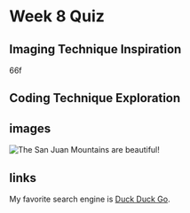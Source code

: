 # Week 8 Quiz
## Imaging Technique Inspiration
66f

## Coding Technique Exploration

## images
![The San Juan Mountains are beautiful!](/assets/images/san-juan-mountains.avif "San Juan Mountains")

## links
My favorite search engine is [Duck Duck Go](https://duckduckgo.com).